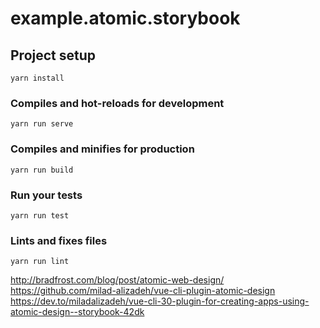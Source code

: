 # example.atomic.storybook

## Project setup
```
yarn install
```

### Compiles and hot-reloads for development
```
yarn run serve
```

### Compiles and minifies for production
```
yarn run build
```

### Run your tests
```
yarn run test
```

### Lints and fixes files
```
yarn run lint
```
http://bradfrost.com/blog/post/atomic-web-design/
https://github.com/milad-alizadeh/vue-cli-plugin-atomic-design
https://dev.to/miladalizadeh/vue-cli-30-plugin-for-creating-apps-using-atomic-design--storybook-42dk